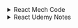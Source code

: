 
<details>
 <summary>React Mech Code</summary>

# what is react? and why we need ?
react is an open-source library for building a user interface(UI)

# what is framwork and library

libraray vs framwork 
both are reusable pieces of code  written by  developers to solve complicated  problems
Library is a collection of packages that performs specific operations 
whereas a framework contains the basic flow and architecture of an application 
ex:flat:framwork || building a house on land:libraray
react js is library || Angular framework

# Benifits of ReactJS
make big project without much complexity
react allows to create reusable UI Components
it is used to make a single page application    ex: bharitya daak(loading happen not a SPA) || youtbe(SPA)

# what is SPA
when we have many components in website if we click any one of them then page will never reload .refresh(update) only the same component will updates 

# Benifits of SPA
1.performance gain
2.user get more dynamic experience

# for html add element in browser

```HTML
<div id="root">
    <h1>Hello World By HTML!</h1> 
    </div>
```

# for js add element in browser

```JS
<script>
        const root = document.getElementById("root")
        const heading = document.createElement("h1")
        heading.innerHTML = "Hello World By JS!!"
        root.appendChild(heading)
</script>
```

 => so here we write html and js and make show the element in browserr .
 => for the react we have to add browserto something because browser only understand html css js

 => in the browser add react we have to do this 

 ```React script dependecy
<script crossorigin src="https://unpkg.com/react@18/umd/react.development.js"></script>
<script crossorigin src="https://unpkg.com/react-dom@18/umd/react-dom.development.js"></script>
```
=> You Can Check By Writing React in console. and you get many function and properties

# What iS CDN => content delievery network
- react mady by developer and hosted but with this cdn link we can access

# CDN => 
 - it refers to  geographically  dirstributed  group of servers that work together  to provide  fast delivery of internet content 
the main use of cdn is to deliver to content through a network of servers in a secure and efficient way
a cdn is allows for the quick  transfer of  assest needed for loading  internet content,including HTML Pages,JS  files,style sheets,images and videos
ex:font awesome

there is a 2 thing is reactjs 1.react DOM 2.React Native

# 2

# Understanding Of React

for creating h1 we use receat development (first script)
const heading = React.createElement("h1",{ id: "h1id", class: "h1class" },"Hello World By React");  //(firstelement,id/class,innertContent)


now add root in h1 how ?(ReactDOM)
const root = ReactDOM.createRoot(document.getElementById("root"));

put id into root for that render
root.render(heading);

so what do render method => it converts the object(heading) into h1 and put into our root



 for this HTML

```HTML
<div id="parent">
    <div id="child">
        <h1>Hello React in Deep</h1>
        </div>
    </div>
```

this react code

```React
const heading = React.createElement(
"div",
{ id: "Parent" },
React.createElement(
"div",
{ id: "child" },
React.createElement("h1", {}, "Hello World!!")
)
);
```


# for this HTML

```HTML
<div id="parent">
    <div id="child">
        <h1>Hello React in Deep</h1>
        </div>
    <div id="child">
        <h1>Hello React in Deep</h1>
        </div>
    </div>
```

# this react code

```React
const heading = React.createElement(
"div",
{ id: "Parent" },
React.createElement(
"div",
{ id: "child" },
React.createElement("h1", {}, "Hello World!!")
)
);
```

# 3

# whta is crossorigin in react cdn link

=> Web pages often make requests to load resources on other servers. Here is where CORS comes in. A cross-origin request
is a request for a resource
(e.g. style sheets, iframes, images, fonts, or scripts) from another domain.

# What is crossorigin in CDN? 
=> CORS (Cross Origin Resource Sharing) is an HTTP feature that enables a web application running under one domain to
access resources in another domain



# what is Npm and npx and difference between them?
=> npm => is the tool use to install package locally or globally in your system and then you will use it
=> Ex => song download ansd then we will listen

=> npx => is the tool use to execute without installation
=> Ex => song will be in app then we will listen anytime withou download


# we have question that when to use npm and when to use npx
=> if you use any package repetedly in your project then you will use npm otherwise npx
=> we generally use for "npx create-react-app app-Name" now but we can do with npm so first install npm

=> for installation NPM in system
1.open terminal
2.npm install create-react-app --global

=> then run command in vs code terminal in any folder
"npm create-react-app app-Name"

=> you can install react npm in vs code in terminal with
npm init
and some question and that package.json file relese


# what is package.json ? why you use it ?
the dependecies of the node-modules are in the package.json file
we use it because we have many react packages and his version that all stored in package.json

# what is package-lock.json? ? why you use it ?
- its also have dependcy but why we need many files with dependency because we already have dependecy file in
package.json

- let assume i upload file in git and i am a1(6 months ago)(version old)
- then a2 comes and he want to change and then repo dupliacte happen(after 6 month) (version new)
- but i have the same old version.so pacjage-json.lock make the same version for the both the user


# what is node-modules
- in reactjs whteevr the dependecy you install that all are store in node-modules
- in real-project there is so much dependecy inso so much file store is node_modules
- we dont give that file in production so for that we use to .gitignore and make it ignore this files
- all the dependecy and packages which need to made react app it will be store here and their details will be there

# what is sign in before dependcy in 
~ || ^ => whenevr a small updates comes this sign will be update the version .its called creat


# to remove js script  package which is react to remove their dependecy
    <script crossorigin src="https://unpkg.com/react@18/umd/react.development.js"></script>
    <script crossorigin src="https://unpkg.com/react-dom@18/umd/react-dom.development.js"></script>

we remove that script CDN link and instal dependecy with npm fot hat we use comman like this
"npm install react"

- 2 things come up
- node_modules
- package-lock.json

- for install react dom command
- "npm i react-dom"

- 1 thing show up
- react-dom node modules
- and every dependecy have their own package.json

# firstly we have dependecy script in our file so that we use create react and root render  so now after the script install in systsem
```React
import React from 'react';
import { ReactDOM } from 'react-dom';
```
- this comes from node_modules

# what is the difference between package.json and package-lock.json?

- package.json have dependecy and package-lock.json have too dependecy in  but package-lock.json have to maintain if their have 2 user work in same code its has to been intact means in terms of version they both have same version 

- let understand by example

- if person A doing some task and push into github and after sometime(let say after 6 month) person b add some fetures on that repo .
  so during that time there will be some changes in React version because there is caret sign .

- so both person have been same version that thing maintain by package-lock.json

# 4


- make a new npx file for react
 - 1.first with npx
 - 2.seconf with vite/parcel

- with 
```
- npx create-react-app ReactFileName 
```
- taking more time 
```
cd ReactFileName  => said you are not react file so first go in the directory
npm start => then run this command and execute
```
# what is difference between npx create-react-app or vite creat-react-app ?

# file structure

- node_modules
- public folder
- src folder
- .gitignore
- package-lock.json
- package.json
- README.md

# Public foilder

- all the static content in our file and we never change on that files
- logo and favicon and images and videos
- make assest folder and you can put img and video
- what is the manifest.json and robots.txt
- the file u made host but whenevr the you dont want to public and dont want to show that link store in robots.txt
- manifest.json => meta data file of the react

# src folder

- most of time we work on src folder and its very imp and mind of our website

# what is package.json ? why you use it ?
- the dependecies of the node-modules are in the package.json file
- we use it because we have many react packages and his version that all stored in package.json
- there is one script files like this

```
 "scripts": {
    "start": "react-scripts start",
    "build": "react-scripts build",
    "test": "react-scripts test",
    "eject": "react-scripts eject"
  },
  ```

  - so its give info how to start and how to build file make for the deployment all things it provide us
  - which browser casn run smootthly all thing its describe  in this file

- always Remember anything you write in js file wether that js file have react code or javascript code you have to mention that js file  
- in HTML file.keep intact with basic always.there is reason we will discuss about that so Remember

# where is our js file script tag in creat-react-app with npx

- so its enabled by the package.json behind the scene if u open source in browser ,you can see react-script enabled by bundler
like this

```
from source  browser

<script defer src="/static/js/bundle.js"></script>

from package.json file

"react-scripts": "5.0.1",

```
- starting our development by understanding how all things work which file importance for dong this and that

```
import React from "react";
import ReactDOM from "react-dom";
ReactDOM.render(<h1>Hello</h1>,document.getElementById("root"))

```
- to render anything we need react-dom dependecy
- to enter jsx  file(element of html) we need react dependecy
- ReactDOM.render("what to write","where to write")

# what is babel

- babel stored in node_modules
- its use for to convert jsx file into js code
- because browser dont know the what is es6,new moden js so for that we use babel
- work as translate .its a compiler

# lets how babble conver react code into jsx file

- life cycle

```
jsx => React.createElement => reactElement is js object => html element

```

```
React Code

ReactDOM.render(<h1>Hello</h1>,document.getElementById("root"))

```

```
jsx Code

ReactDOM.render( /*#__PURE__*/_jsx("h1", {
  children: "Hello"
}), document.getElementById("root"));

```
# what is jsx

- jsx convert html tags into react element
- html tags we can write on react with jsx help
- we need because browser only need or understand html,css,js

- NOTE:TIMESTAMP EP4:24MIN

# why we need component ?

- if i had to write many thing indexh.js file

```
ReactDOM.render(<h1>Hello</h1>,document.getElementById("root"))

if i want to make many thing here accept "hello" and many things so i can do like this

ReactDOM.render(
    <>
    <p>hello para </p>
    <h1>Hello</h1>
    </>
,document.getElementById("root"))

```
- but that is very complex way .insted make seprate component file and that file will be import here.that's How we need of component.

# What is Component ?

- component is a one kind code of structure which we can use many time for create same structure. its reusability is main function 

- try to naming of component in camelcase | Ex: Header.js | Ex: NavBar.js

- componenets name like this 

- App.js
- Header.js
- Footer.js
- Section.js

- there are 2 types of components 
- 1.function based Components
- 2.class based Components

# what is function based componenents?

- its work simple like javascript function 
- its return jsx

# How to write function component and how to use in our index.js file 

- 3 things to remember

- 1.always import React 
```
import React from "react";
```

- 2.Always Export Components files

```
export default App;
```

- 3.Always import Components into Your Main file
```
import App from "./App";
```

- Now See How Code File Looks Like

```
// index.js

import React from "react";
import ReactDOM from "react-dom";
import App from "./App"


ReactDOM.render(
    <>
        <App></App>
    </>,
    document.getElementById("root"));

```

```
 // App.js => Component File

import React from "react";

//Function component

function App() {
    return <h1>Hello From App Component</h1>
}

export default App;

```

- You can write components like this too in main file 

```
<> 
    <App/>
</>

OR 

<> 
    <App></App> 
</>


```

- we can write <app/> component as many time as You use .

so now discuss in component file

```
function App() {
    return (
        <div>
            <h1>Hello From App Component</h1>
            <p>dipesh</p>
        </div>
        )     
}

```
- here after return keyword always write "( write whole code in this )" 

- also for more then one child always give parent element its <div></div> OR <React.fragment> </React.fragment> OR <> </>

- this is same rule apply on main js file which is here index.js

# Now let's Talk About import and export file

- lets take a website is out Home 

- to make home there is dependecy is land here that dependecy is our react and reactdom 

- to make home we need many components so we also take one component import and export to our land means our main  page

# there is some JSX Rule

- 1. always child component have parent component <div></div>

- 2. always have js varible show in function or express you have to write in  {var} or {5+5}

- 3. write always className insted of class

- 4. You can't use if...else insted you have to used ternary operator => is this ? yes:no

# make our main componennt function as arrow function too

 - SHORTCUT ==> rafce

 - Normal Function

 ```
 function App(){
    return(
        <div className="app">
            <h1></h1>
            <div></div>
            <p></p>
        </div>
    )
 }

 ```
 - Arrow Function 

 ```
 const App = () => {
    return (
        <div className="app">
             <h1>Hello From App Component</h1>
             <p>dipesh</p>
             <h2>{name}</h2>
             <p>{5+5}</p>
        </div>
    )
}

 ```

 # 5

 Make A simple project using all the Learning till now so we make puma website 3 section

 - 1. Header Section

 - 2. Hero Section

 - 3. Footer Section

 - folder structure

 For The Componenet which is Header,footer,hero for the make component folder in src and make it 3 css and js file and import and export in app.js file and individual css file import to indvidual js file

 - Ex

 - index.js file have our app and so import APP and for dependecy we have import react and reactdom package

```
import React from "react";
import ReactDOM from "react-dom";
import App from "./App";
```
- now app.js file which is in index.js have this dependecy and package manager

```
import React from "react";
import "./App.css"
import Header from "./Components/Header"
import Hero from "./Components/Hero"
import Footer from "./Components/Footer"

```

- and now header/hero/footer componennets code

```
import React from "react"
import "./Header.css"
import pumalogo from "../Assests/puma-logo-cover.png";

```

- we can also writw css file for the header/hero/footer(External CSS)

- inline CSS
```
<img src={pumalogo} alt="PumaLogo" style={{ width: "70px" }}/>
```

- in page CSS

```
 const bg = {
     backgroundColor: "red"
 }
 <div style={bg}>
 
```

# 6

# Props

- props(properties) are a way to pass data from a parent  component to a child component

- props are used to transfer data from one component to another

- props are just like function in js

- props are read-only and can not be modified by the child component

- you can pass any js datatypes (String,Number Array,Object,etc) as props

- if you see you can say that props is nothing but object

- props are object which can use inside a component

- props are passed to components as object.when you pass data from a 
parent component to a child component,you are essentially passing an object
(the props object) that contains key-value pairs.each key represents a prop name 
and the corresponding value is the data you want to pass.

- WE CAN USE PROPS LIKE THIS

- APP.JS

```

const App = () => {
    return (
      <div className="app">
           <Child name="rahul" name2="dipesh"/>
      </div>
    )
}

```
- CHILD.JS

```
const child = (props) => {
    return (
        <div>
            <h1>Hello {props.name}</h1>
            <h1>Hello {props.name2}</h1>
        </div>
    )
}

```

- YOU CANT CHANGE THE NAME IN CHILD COMPONENT WHILE USING PROPS

```
const child = (props) => {
    props.name = "rahul";
    return (
        <div>
            <h1>Hello {props.name}</h1>
            <h1>Hello {props.name2}</h1>
        </div>
    )
}

// -> you can change prop name in child component
// -> Cannot assign to read only property 'name' of object '#<Object>'

```

-you can write props name like this...
```
const App = () => {

    const name = "rahul"

    return (
      <div className="app">
           <Child xyz={name} name2="dipesh"/>
      </div>
    )
}
```
- fo that child compo. code is like this

```
const child = (props) => {
    return (
        <div>
            <h1>Hello {props.xyz}</h1>
            <h1>Hello {props.name2}</h1>
        </div>
    )
}

```

# how let's see we use props|you can pass any js datatypes (String,Number Array,Object,etc) as props


- App.js Code

```
const App = () => {
    const name = "rahul"
    const arr = ["vikki", "manku"]
    const obj = {a: "sonal",b:"monal"}
    const boo = "true"
    const int = 5
    return (
      <div className="app">
            <Child name={name} name2={arr} name3={obj} name4 = {boo} name5 = {int} />
      </div>
    )
}

```

- Child.js Code 

```
const child = (props) => {
    return (
        <div>
            <h1>Hello {props.name}</h1>
            <h1>Hello {props.name2[0]}</h1> 
            <h1>Hello {props.name3.a}</h1> 
            <h1>Hello {props.name4}</h1> 
            <h1>Hello {props.name5}</h1> 
        </div>
    )
}

```

# destructure props | 2 ways you can do like this 

- take this code as ideal

```
- App.js Code


const App = () => {
    const name = "rahul"
    const arr = ["vikki", "manku"]
    const obj = {a: "sonal",b:"monal"}
    const boo = "true"
    const int = 5
    return (
      <div className="app">
            <Child name={name} name2={arr} name3={obj} name4 = {boo} name5 = {int} />
      </div>
    )
}



- Child.js Code 


const child = (props) => {
    return (
        <div>
            <h1>Hello {props.name}</h1>
            <h1>Hello {props.name2[0]}</h1> 
            <h1>Hello {props.name3.a}</h1> 
            <h1>Hello {props.name4}</h1> 
            <h1>Hello {props.name5}</h1> 
        </div>
    )
}

```

## 1 - chnage props in parameter to replace with you child elements key
```
const child = ({name,name2,name3,name4,name5}) => {
    return (
        <div>
            <h1>Hello {name}</h1>
            <h1>Hello {name2[0]}</h1> 
            <h1>Hello {name3.a}</h1> 
            <h1>Hello {name4}</h1> 
            <h1>Hello {name5}</h1> 
        </div>
    )
}
```
## 2 - chnage in the function of app and key = props

```
const child = (props) => {
    const {name,name2,name3,name4,name5} = props
    return (
        <div>
            <h1>Hello {name}</h1>
            <h1>Hello {name2[0]}</h1> 
            <h1>Hello {name3.b}</h1> 
            <h1>Hello {name4}</h1> 
            <h1>Hello {name5}</h1> 
        </div>
```

# 7

- in puma project we use props let see one level optimize on this project

- hero.js code file(child)

```
import React from "react";
import "./Hero.css";


const Hero = ({title,price,img}) => {
    return (
 <div className="hero">       
            <div className="one">      
                <div className="shoesPic">
                    <img src={img} alt="shoes" style={{ width: "350px" }}/>
                </div>   
                 <div className="shoesDetails">
                    <p>{title}</p>
                    <p>{price}</p>
                </div> 
            </div>
 </div>
    )
}

export default Hero;


```
- App.js code file(parent)

```
import React from "react";
import "../src/App.css"
import Header from "./Components/Header"
import Hero from "./Components/Hero"
import Footer from "./Components/Footer"
import shoes from "./Assests/shoes.avif"
import shoes1 from "./Assests/Shoes1.avif"
import shoes2 from "./Assests/Shoes2.avif"
import shoes3 from "./Assests/Shoes3.avif"


const App = () => {
    return (
      <div>
        <Header />
              <div>
                <h2>Recommand For You</h2>
              </div>
        <div  style={{  display: "flex" ,justifyContent: "space-between", padding: "30px"   }}>
            <Hero title="Unisex Sneakers" price="2000" img={shoes} />
            <Hero title="MEN Sneakers" price="4000"  img={shoes1} />
            <Hero title="WOMEN Sneakers" price="5000" img={shoes2}/>
            <Hero title="CHILDREAN Sneakers" price="6000" img={shoes3}/>
        </div>
        <Footer /> 
      </div>
    )
}

export default App;

```

# 8

- the correct way of writing props in the Parent means here our "App.js" is after the function  and then get and to put into to the child according to the their element

- so for the different card price,img and title we have created data of array (array of object)

- so write all title ,price and img and then get that data and put at ur element just like this

```

const App = () => {

  const data = [
    { title: "Unisex Sneakers", price: 2000, img: shoes },
    { title: "MEN Sneakers", price: 4000, img: shoes1 },
    { title: "WOMEN Sneakers", price: 5000, img: shoes2 },
    { title: "CHILDREAN Sneakers", price: 6000, img: shoes3 }
  ]

  return (
    <div>
      <Header />
      <div>
        <h2>Recommand For You</h2>
      </div>
      <div style={{ display: "flex", justifyContent: "space-between", padding: "30px" }}>
        <Hero title={data[0].title} price={data[0].price} img={data[0].img} />
        <Hero title={data[1].title} price={data[1].price} img={data[1].img} />
        <Hero title={data[2].title} price={data[2].price} img={data[2].img} />
        <Hero title={data[3].title} price={data[3].price} img={data[3].img} />
      </div>
      <Footer />
    </div>
  )
}

export default App;

```

also we can write this data with the help of map too

# 9

let do with the map method to very easy way of this 

## what is map mathod

- map method is  used for creating a new array from exisiting one

```
const num = [2,3,5,6];

const newNum = num.map((element,index)=>{
    return(
        console.log(element*2,index) // given a array individual count * 2 and index
    )
})


```
- same as the above num array is equals to our data array

- num === data so just like num.map() we use data.map()

- whenever any method we run in main div of parent always there will be {} curly bracket

- first witout map method we derived data like this

```
      <div style={{ display: "flex", justifyContent: "space-between", padding: "30px" }}>
        <Hero title={data[0].title} price={data[0].price} img={data[0].img} />
        <Hero title={data[1].title} price={data[1].price} img={data[1].img} />
        <Hero title={data[2].title} price={data[2].price} img={data[2].img} />
        <Hero title={data[3].title} price={data[3].price} img={data[3].img} /> 
      </div>

```

- after using map method our data drived with like that

```
 <div style={{ display: "flex", justifyContent: "space-between", padding: "30px" }}>
        {
          data.map((el) => {
            return (
              <Hero title={el.title} price={el.price} img={el.img} />
            )
          })
        }
</div>
```

# Summery Of Props

## 1st WAY

```
  return (
    <div className="App">
      <Header />
      <div className="Hero-Combine">
        <Hero heading="Men Sneakers" img={Trigger} descreption="Trigger for Men" price="500$" />
        <Hero heading="women Sneakers" img={Ferrari} descreption="Ferrari for Women" price="600$" />
        <Hero heading="kids Sneakers" img={Flair2} descreption="Flair2 for Men" price="700$" />
        <Hero heading="Boys Sneakers" img={Flair22} descreption="Flair22 for Men" price="800$" />
        <Hero heading="Unisex Sneakers" img={Incinerate} descreption="Incinerate for Men" price="900$" />
        <Hero heading="Oldest Sneakers" img={Redon} descreption="Redon for Men" price="1000$" />
        <Hero heading="Streetwwar Sneakers" img={SOFTRIDEEnzo} descreption="SOFTRIDEEnzo for Men" price="1100$" />
        <Hero heading="Causual Sneakers" img={SOFTRIDE} descreption="SOFTRIDE for Men" price="1500$" />
      </div>
    </div>
  )
}
```
## 2nd Way
```
const data = [
    { heading: "Men Sneakers", img: Trigger, descreption: "Trigger for Men", price: "500$" },
    { heading: "women Sneakers", img: Ferrari, descreption: "Ferrari for Women", price: "600$" },
    { heading: "kids Sneakers", img: Flair2, descreption: "Flair2 for Men", price: "700$" },
    { heading: "Boys Sneakers", img: Flair22, descreption: "Flair22 for Men", price: "800$" },
    { heading: "Unisex Sneakers", img: Incinerate, descreption: "Incinerate for Men", price: "900$" },
    { heading: "Oldest Sneakers", img: Redon, descreption: "Redon for Men", price: "1000$" },
    { heading: "Streetwwar Sneakers", img: SOFTRIDEEnzo, descreption: "SOFTRIDEEnzo for Men", price: "1100$" },
    { heading: "Causual Sneakers", img: SOFTRIDE, descreption: "SOFTRIDE for Men", price: "1500$" }
  ]
 return (
 <div className="App">
   <Header />
   <div className="Hero-Combine">
     <Hero heading={data[0].heading} img={data[0].img} descreption={data[0].descreption} price={data[0].price} />
     <Hero heading={data[1].heading} img={data[1].img} descreption={data[1].descreption} price={data[1].price} />
     <Hero heading={data[2].heading} img={data[2].img} descreption={data[2].descreption} price={data[2].price} />
    <Hero heading={data[3].heading} img={data[3].img} descreption={data[3].descreption} price={data[3].price} />
     <Hero heading={data[4].heading} img={data[4].img} descreption={data[4].descreption} price={data[4].price} />
    <Hero heading={data[5].heading} img={data[5].img} descreption={data[5].descreption} price={data[5].price} />
     <Hero heading={data[6].heading} img={data[6].img} descreption={data[6].descreption} price={data[6].price} />
     <Hero heading={data[7].heading} img={data[7].img} descreption={data[7].descreption} price={data[7].price} />
   </div>
 </div>
   )
 }

```

## 3rd Way

```

 const data = [
    { heading: "Men Sneakers", img: Trigger, descreption: "Trigger for Men", price: "500$" },
    { heading: "women Sneakers", img: Ferrari, descreption: "Ferrari for Women", price: "600$" },
    { heading: "kids Sneakers", img: Flair2, descreption: "Flair2 for Men", price: "700$" },
    { heading: "Boys Sneakers", img: Flair22, descreption: "Flair22 for Men", price: "800$" },
    { heading: "Unisex Sneakers", img: Incinerate, descreption: "Incinerate for Men", price: "900$" },
    { heading: "Oldest Sneakers", img: Redon, descreption: "Redon for Men", price: "1000$" },
    { heading: "Streetwwar Sneakers", img: SOFTRIDEEnzo, descreption: "SOFTRIDEEnzo for Men", price: "1100$" },
    { heading: "Causual Sneakers", img: SOFTRIDE, descreption: "SOFTRIDE for Men", price: "1500$" }
  ]

  return (
    <div className="App">
      <Header />
      <div className="Hero-Combine">
        {
          data.map((el) => {
            return (
              <Hero heading={el.heading} img={el.img} descreption={el.descreption} price={el.price} />
            )
          })
        }
      </div>
    </div>
  )
}


```
- THERE IS ONE TOPIC OF PROPS DRILLING WE TALK ABOUT LATTER.

# 10 

# Hooks 

- Hooks and props are the 2 main thing in react. this most used in react

- hooks is normal js function.which is provided by react to handle state management.

- class componenet have life cycle to maintain state.but in function componenet there are not so for that we have
  hooks for the function component

## what is state?

- The state is a built-in React object that is used to contain data or information about the component.
-  A component's state can change over time; whenever it changes, the component re-renders.
- IN React there are many states but the main Two is

- 1. useState
- 2. useEffect(80%)
- 3. useRef
- 4. useMemo

- in react we can't chnage the variable directly in UI that's why use Hooks

```
const Hooks = () => {
    let x = 5;
    function handleNumber() {
        x = x + 1;
        console.log("click me", x)
    }
    return (
        <div>
            <h1>Mech Code</h1>
            <p>Number {x}</p>
            <button onClick={handleNumber}>ADD</button>
        </div>
    )
}

```

- HOOKS SOME RULE

1. hooks is top level of function componenet

2. hooks also be import but where is the export of hooks so that store in node modules

3. do not call inside loops,conditional statements, nested function

4. must be written inside function componenet

# States

- IN sIMPLE WORDS : 
- ITS USE FOR THE DIFFEREENT ATTRIBUTES 
- BY THE CHANGE OF ATTRIBUTES WE HAVE SHOWN DATA AND ANIMATION AND THAT FOR THE CHNAGING DIFFERENT ATTRIBUTES NEED
- FOR THAT WE USE DIFFERENT STATES FOR THE CHANGE IN ATTRIBUTES

- so as above we can see in console that all thing work great but UI does not chnage
- state is js object  that holds some information of component that may be chnage over time
- whenever the state of an object chnages,React re-render the component
- props are immutable. 
- i.e. : once set the props can not be chnaged.while state is an observable object that is used to be hold data
  that may chnage chnage overtime

# useStates

- it returns =>  1.current Value || 2. function()

- for chnages in value we use function

- there is always intial value which is written in useState()

- we store useState() in a variable

- this how i import the state

```
import React from "react";
import { useState, React } from "react";

```

### this is how intial and behind the scene our hooks and state are

```

import { useState, React } from "react";

const Hooks = () => {

    const counterStateVaribale = useState(5)
    // counterStateVaribale[0] = counter;
    // counterStateVaribale[1] = setCounter
    function handleNumber() {
        counterStateVaribale[1](counterStateVaribale[0] + 1)
    }

    return (
        <div>
            <h1>Mech Code</h1>
            <p>Number {counterStateVaribale[0]}</p>
            <button onClick={handleNumber}>ADD</button>
        </div>
    )
}

```

### then actual we use "useState" and "Hooks" in code like this

```
import { useState, React } from "react";

const Hooks = () => {

    const [counter, setCounter] = useState(5)
    function handleNumber() {
        setCounter(counter + 1)
    }

    return (
        <div>
            <h1>Mech Code</h1>
            <p>Number {counter}</p>
            <button onClick={handleNumber}>ADD</button>
        </div>
    )
    
}
export default Hooks

```

# 10th project/program
## now lets make a program which have functionality of like this

1. add Number with on button click
2. chnage name with on button click
3. minus the number till 0 and then back to the intial number which is 5

```
import { useState, React } from "react";
import "./Hooks.css";

const Hooks = () => {

    const [counter, setCounter] = useState(5)

    const [name, setName] = useState("Mech Code")

    function handleAdd() {
        setCounter(counter + 1)
    }

    function handleMinus() {
        setCounter(counter - 1)
        if (counter - 1 == -1) {
            setCounter(5)
        }
    }

    function handleChnage() {
        setName("webdevdj")
        if (name === "webdevdj") {
            setName("Mech Code")
        }
    }
    
    return (
        <div className="Hooks">
            <h1>{name}</h1>
            <p>Number {counter}</p>
            <div className="btns">
                <button onClick={handleAdd}>ADD</button>
                <button onClick={handleMinus}>Minus</button>
                <button onClick={handleChnage}>NameChnage</button>
            </div>
        </div>
    )

}


```

# 11

# 11th project/program(Temprature color chnage)

- there is also Temp.js Folder check it out 

- there is also Temp.css Folder check it out 

# 12th UseState with Array and object

- for that you have to learn one Spread Object in array & object

```
let arr1 = [1,2,3,4,5];

//add 23,25,6

let arr2 = [...arr1,23,25,6]

=> arr2 = 1,2,3,4,5,23,25,6

```

```
let obj = {
  name:"dipesh",
  age:23,
  phine:982564646
}

let obj2 = {...obj,age:33,name:"sunita"}

=> obj2 = name:sunita,age:33,phine:982564646

```

- for the use of Hook when the data or currvalue is array

```
const Hook = () => {
    const [Number, setNumber] = useState([2, 5, 6, 4]); //1,3,7


    function handleAdd() {
        setNumber([...Number, 1, 3, 7])
    }

    return (
        <div>
            <p>Number {Number}</p>
            <button onClick={handleAdd}>Add</button>
        </div>
    )
}

```

- so when click happen in Add button handleAdd functipon call and old array + new number add 

- here if you see then with spread operator which is an array [] spread the array from currvalue and join with 1,3,7

- with the help of setNumber Function

- here we can add array like this too 

```
const Hook = () => {
    const [Number, setNumber] = useState([2, 5, 6, 4]);

        //OR

const Hook = () => {
  const num = [2,5,6,4]
    const [Number, setNumber] = useState(num);

```


- with object type of data we use hook like this

```

const Hook = () => {

    const [data, setData] = useState({ name: 'dipesh', age: 23 })
    function addChnage() {
        setData({ ...data, name: "param", age: 26 })
    }

    return (
            <div>
                <p>my name is {data.name} and my age is {data.age} </p>
                <button onClick={addChnage}>Add</button>
            </div>
    )

}

```

- now you get how the things is working  how import the #Spread Operator is imp.

- let see array of object in this code

```

const Hook = () => {

    const [data, setData] = useState([
      { name: 'dipesh', age: 23 },
      { name: 'xxxx', age: 38 },
      { name: 'pppp', age: 52 },
      ])

    function addChnage() {
        setData({ ...data, name: "param", age: 26 })
    }

    return (
            <div>
                <p>my name is {data[1].name} and my age is {data[0].age} </p>
                <button onClick={addChnage}>Add</button>
            </div>
    )

}

```

- now see ternary operator

```
let age = 18;
//(condition)?true:false
(age>18)?console.log("you can vote"):console.log("you can not vote")

```
- we see number ,string,array,object,boolean in hooks means in State

- last is Boolean

# main code and concept of the ep-12

```
const Hook = () => {
    const [Number, setNumber] = useState([2, 5, 6, 4]); //1,3,7

    const [data, setData] = useState({ name: 'dipesh', age: 23 })

    const [attribute, setAttribute] = useState(false)


    function handleAdd() {
        setNumber([...Number, 1, 3, 7])
    }

    function addChnage() {
        setData({ ...data, name: "param", age: 26 })
    }

    function Bool() {
        setAttribute(!attribute);
    }

    return (
        <div>

            {/* Array WITH HOOKS */}
            <div>
                <p>Number {Number}</p>
                <button onClick={handleAdd}>Add</button>
            </div>

            {/* OBJECT WITH HOOKS */}
            <div>
                <p>my name is {data.name} and my age is {data.age} </p>
                <button onClick={addChnage}>Add</button>
            </div>

            {/* true or false */}
            <div>
                <p>{attribute ? "dipesh" : "pppp"} </p>
                <button onClick={Bool}>Add</button>
            </div>

        </div>
    )
}

```

# EP-13

# Product list Project, Filter 

- get the array of object dummy data from google from website like

- url link : "https://dummyjson.com/carts" (dummy array of object)

- then use on "map method" and made a structure who gives this plenty of card item 

- we have waring comes that whenever you use map method you have to given one unique why lets understand this

- for the identify all the item uniquley with key

- for the cart element have id  and id always have unique .if product has no id then gives index otherwise its always a id.

- now for the buitl of filteration we have to know filter method in js for that

## filter

```

const num = [2,3,4,7,8,5,6,9]

const numberfilter = num.filter((number)=>{
        return(
            number<4
        )
})

console.log(numberfilter) //[5,6,7,8,9]

```

- 1. to here make filter option we target price and for the show any filteration UI.

- 2. WE HAVE TO CHNAGE UI AND FOR THAT any UI updation or deletion we have useState()

- 3. as per usestate have mention after array of object and also usestate currvalue is data

- 4.  data means array of object  now whatever chnages happen so we have to map data with currvalue 
      so chnage like this

      ```
         data.map((product) => {

            to

         ProductItem.map((product) => {

      ```

- 5. we send data array of object in different file and then export and import in product.js file

```

import { React, useState } from 'react'
import "./product.css"
import Data from "./Data/Data.js";

const Products = () => {

    const [productItem, setProductItem] = useState(Data)

    const handleFilter = () => {
        const filterItem = productItem.filter((item) => {
            return (
                item.price > 100
            )
        })
        setProductItem(filterItem)
    }


    return (
        <div>
            <p className='filter' onClick={handleFilter}>Filter by Price</p>

            <div className='cart'>
                {
                    productItem.map((product) => {
                        return (

                            <div className='product' key={product.id}>
                                <div className='product-image'>
                                    <img src={product.thumbnail} alt="" />
                                </div>

                                <div className="product-details">
                                    <p className="product-title">{product.title}</p>
                                    <p className="product-price">₹{product.price}</p>
                                </div>
                                <button>Add</button>
                            </div>

                        )
                    })
                }
            </div>
        </div>
    )
}

export default Products

```

# 14 | Virtual Dom, Reconciliation 

- whenever the html element render browser render a  a tree like structure

- dom is tree like structure which will be help for the adding,selecting or creating new content 

- with DOM we can select and make behviorial changes

### React DOM

- in react there is 2 things is like react and reactDOM

- 1. React :

- react is all about componment,state,props,context api

- if u have to deal with this much things then ur dependecy with the react 

- comopnent make ,props make ,play with context api

- 2. React DOM

- the chnage in Ui with the correct data by clicking some button or some event happen with UI

- thats the work done by react DOM-> screen chnages

- in application (react native do this thing)

- How the Ui chnages thats happen let see behind the scene

- Real Dom -----CARBON COPY-----> Virtualdom ---------Update-------->Virtual Dom Updation(curent dom)

- so what the real dom have and thats same copy make by virtual Dom 

- after the updation active virtual dom updation copy make which is called current dom and send back to real dom to 
show the updation by users

- here the technique between virtual dom and current  chnages find is called the Reconciliation 

- the difference is called diffing process

## what is virtual Dom?

- its a copy or you can say its carbon copy of real or actual DOM.when you make any chnages to a component or the state of react application,react create a new virtual DOM.

- then it compares this updated virtual dom with previous one to identify the specific chnage that occured.

- once it determines the difference(knowing as a "diffing" process) finally only those specific chnage are applied to the realDom

## what is Reconcilliation?

- process of comnparing current virtualDom with the previous one.and identify the difference and updating the Real Dom is called Reconcilliation

# 15 | UseEffect | React

- Hooks allwos you to perform side effect in your function componenent.side effect like are fetching data.API Fetch,timer function(setTimeOut,setInterval),local 
storgae

- useEffect
- we also import this in above import files

- syntax
- there is callback function in the useEffect()
- the 2 parameter  callback function and depedency

```

 useEffect(()=>{
        console.log("tempratural statement" + temp)
})

```

- its run on the 2 activity

- 1. firstly when copmonenet render - refresh

- 2. secondly when copmonenet update - button click

- now let see what is dependecy,here its called array

- if you want to active only one time then put blank dependecy at the end of callback function

```
 useEffect(()=>{
        console.log("tempratural statement" + temp)
},[])

```

- you can chnage with some data with whom you run with it.

- means you can run the console.log when first render then second time when some data chnages happen 

- ex:when temp change

```
 useEffect(()=>{
        console.log("tempratural statement" + temp)
},[temp])

```

- ex:when color change

```
 useEffect(()=>{
        console.log("tempratural statement" + temp)
},[color])

```


</details>

<details>

 <summary>React Udemy Notes</summary>

# Section-5-Working With Components,props,and JSX (32-55) 3 practise project

<details>

## 32. section-overview 

<details>
  
- core concept :components,props,jsx

- creating and reusing components

- Rendring lists

- Conditional rendering

- start writing code on your own! by side by side devloping Developer Profile Card

</details>

## 33. Rendering the Root Component and Strict Mode

<details>

- first of all delete all files and then Create with index.js 

- and this time write 2 dependecy thta we write on the pure_react project folder

- the dependecy are

```
import React from 'react';
import ReactDOM from 'react-dom/client';

```

so this depedency we add from node modules with the import syntax so till now its js

- now make component called app and then render the componenet by fetching root id element which is in index.html file

- syntax of that making app component

- this for REACT 18

```
import React from 'react';
import ReactDOM from 'react-dom/client';

function App() {
    return <h1>Hello React!</h1>
}

const root = ReactDOM.createRoot(document.getElementById("root"));
root.render( 
    <React.StrictMode>
        <App />
    </React.StrictMode>
    );
```
- before REACT 18

```
import React from 'react';
import ReactDOM from 'react-dom/client';

function App() {
    return <h1>Hello React!</h1>
}

React.render(<App />);

```
- and thats how we running the program with "npm start" command!

- here in above code snippet we can clearly see root ellement get app and then render by index.js file with the help of React-dom so thats how our react code can run


```
what is the <React.StrictMode> ?
```
- so react strict mode is during development  running programm twice to find certain bugs.
- and also React check we are not using react outdated api !


</details>

# 34. Before We Start Coding : Debugging

<details>

- always open terminal and browserr insepect  so that u wil find error
- stackoverflow with date filtering answer
- also restart app
- any if your code not working and error not show see the final code and verify
- also going in output and working and chek you extension is working or not if you feel like that 

</details>

# 35. Components as Building Blocks

<details>

- react is all about components

### why there is component and why are they important ?

- components are the most fundamental thing in react
- react is entirly made of components
- building block of user interface in React
- react takes the components and draw them onto a webpage so onto user interface,or UI for short
- react renders the view of each components and together all this componenets make up the user interface

- so we can say thatb reat component is small piece of UI. and thats is own data and logic and appearance(how it works and how it looks)

- so we building complex UI with multiple components and combining them like lego pieces

- components can be reused  ,nested  inside  each other  and pass data between them

</details>

# 36. Creating And Reusing a Component

<details>

- first get starter files from pizz-menu

- making componenets and reusaiblity of components

- in this section we make new components and make that componenet into App Function like this and we can resuvbale too

```
<!-- App Component -->
function App() {
    return (
        <div>
            <h1>Hello React!</h1>
            <Pizza />
            <Pizza />
            <Pizza />
        </div>
    );
}
<!-- Pizaa Component -->
function Pizza() {
    return (
        <div>
            <img src="pizzas/spinaci.jpg" alt="pizza-spinaci" />
            <h2>Pizza Spinaci</h2>
            <p>Tomato, mozarella, spinach, and ricotta cheese</p>
        </div>
    )
}
```
</details>

# 37. What Is JSX?

<details>

- componnets its piece of UI then we must have Knowledge about data,Logic,Appearance
- how components looks like thats comes jsx

- JSX

- Declartive syntax to describe what components look like and how they work based on their data and their logic

- to understand declartive approch we need to understand impertive approach

- imperative 
- -> its manual DOM element selections and DOM traversing
- -> step by step mutations happen and reach the desired UI

- Declartive
- -> for many reason we have to provide good user experience so our UI will be very good with current data and time
- -> so we have alredy declared how UI look as per data and data change and UI also change
- -> an all this happen s withou DOM Manipulation at all through react. np classlist,queryselector,eventlistner.textcontent property
- -> react is huge abstraction of DOM so we never touch the DOM Directly
- -> in sted we reflaction of the current data and let react automatically syncornize with data

- impertive => how to do thing

- declative => what we want

- components have must return a block of jsx with render by react and show us on components UI

- jsx is an extension of js that allows us to embed Javascript CSS and React components into HTML

```
<div>
    <h4 style = {{fontsize:"2.4em"}}>
    <p>You are and Adult? </p>
    <button onclick={ClickFun}>
</div>

```

- jsx  into js converted by "babel tool" with automatically present in our create-react-app

- jsx code

```
<header>
    <h1 style="color:red">
    Hello
    </h1>
</header>

```
- js code

```
React,createElement('header',null
    React.createElement(
        'h1',{style:{color:'red'}},'Hello React!'
    )
);

```

- Each jsx code convert into React.createElement function call

- its convert is important because jsx  dont understand by browser

</details>

# 38. Creating More Componenets

<details>

- so whenever you make any component and write any html like in example : 

```
function Header(){
    return
    <p>we are now comonenet</p>
}

```
- and that  Header component put into app  we render that and in Ui we see the our code and if inspect then 
- we see that after render we can directly see <p> tag which is in header component
- so browser dont know the its come from header because after react render its only show which is browser understnad and thats is html


- we make new React Componenets of Our PIzaa Menu Project

```
function App() {
    return (
        <div>
            <Header />
            <Menu />
            <Footer />
        </div>
    );
}

function Header() {
    return <h1>Fast Pizza Company Co.</h1>

}

function Menu() {
    return (
        <div>
            <h2>Our Menu</h2>
            <Pizza />
            <Pizza />
            <Pizza />
        </div>
    )
}

function Footer() {
    return (
        <footer>
            {new Date().toLocaleTimeString()}. we're Currently Open
        </footer>
    )

    //without jsx code
    //return React.creatElement("footer",null,"We are Currently Open")
}

function Pizza() {
    return (
        <div>
            <img src="pizzas/spinaci.jpg" alt="pizza-spinaci" />
            <h2>Pizza Spinaci</h2>
            <p>Tomato, mozarella, spinach, and ricotta cheese</p>
        </div>
    )
}

```

</details>

# 39 Javascript Logic In Componenets

<details>
- till now we write js inside jsx components that we returned

- but componenets are js function so we can write any js in the components

- so we can write code like this

```
function Footer() {

    const hour = new Date().getHours();
    const openHour = 12;
    const closeHour = 23;
    const isOpen = hour >= openHour && hour <= closeHour;
    console.log(isOpen);

    return (
        <footer>
            {new Date().toLocaleTimeString()}. we're Currently Open
        </footer>
    )
}

```
</details>

# 40. Separation of Concerns

<details>
- so first place we are learn as one file for js and html and css seprately

- then SPA comes and js is more used and become more interactive With Html code

- so now youn see that js(Logic) is titghtly couple with HTML elements() then why them keep seprated?

- the answer of that is React Components + jsx

- that fact is in modern web app componenets have logic and Ui so coupled and thats why  ,data and Apperance and logic in components

- thats the fundamental reson is react is all about components

- also in js and html code things we change together are wriet as close as possible in jsx(html,js) code 

- react have concer of sepration .and react have some sepration but its about all componenets based sepratiuon for react

</details>

# 41. Styling React Applications
<details>

- learning easy way to style React Components

- 2 way we add style in react components

- 1. inline css

```
function Header() {
   return <h1 style={{ color: "red", textTransform: "uppercase" }}>Fast Pizza Company Co.</h1>
}
```

```
function Header() {
    const style = { color: "red", textTransform: "uppercase" }
    return <h1 style={style}>Fast Pizza Company Co.</h1>
}
```

- 2. external css

- create same name of extrenal.css file and import in index.js file

- and given class to element or componenet and make the styling

- import "./index.css" is important

- given className="header" insted of class="header"

</details>

# 42. Passing and Receiving Props
<details>

- its al, about how we pass data particularly parent to child components

- so its a communication channel between parent and child 

- props is a property and its main content written in parent and the name will be written from parent and write in child componenets

- here parent is Menu Component and child is Pizza Component

```
function Menu() {
  return (
    <main className='menu'>
      <h2>
        Our Menu
      </h2>
      <Pizza
        Name='Pizza Spinaci'
        ingradient='Tomato, mozarella, spinach, and ricotta cheese'
        photoName='pizzas/spinaci.jpg'
        Price={10}
      />
    </main>
  );
}

function Pizza(props) {
  return (
    <div className="pizza">

      <img src={props.photoName} alt={props.Name} />
      <div>
        <h3>{props.Name}</h3>
        <p>{props.ingredients}</p>
        <span>{props.Price}</span>
      </div>

    </div>
  );
}

```

- if you see then menu componenets called the pizza component
- so here child comp => pizza || parent compo => menu

- now parent component have object propery as prop and child component have that propery takes and 

- to given any number as props so you have write like this Price:{10} insted of Price:'10'

</details>


# 43. Props, Immutability, and One-Way Data Flow
<details>

- props pass data from parent to child components

- Essential tool to configure and customize components(like function parameters)

- with props,parent components control how child components look and work

- props are just arguments pass to regular js functions

- and we can pass anytypes of value in js function so same as in props we can pass any kind of value
  like : single values,arrays,objects,function and even other components

### props data type entry

- <img src="./React By Udemy/Notes-photo/typeofdata-43.jpg" width="550" title="hover text">

### props are read-only

- <img src="./React By Udemy/Notes-photo/read-only-43.jpg" width="550" title="hover text">

- react always show UI with current data and that data is state and Props

- state is internal data that can be updated by the component's logic

- but props comes from parent and it cant be updated in child and its onlu updated by parent

- so props are Read only,they are immutable!

- if u need  to mutate props,you can actully need state

### props one way data flow

 <img src="./React By Udemy/Notes-photo/dataflow-43.jpg" width="550" title="hover text">

</details>

# 44. CHALLENGE #1 profile Card(v1)
<details>

https://codesandbox.io/p/sandbox/udemy-profile-card-vgnz8v?file=%2Fsrc%2Findex.js

</details>

# 45. The Rules of JSX

<details>

- many people find difficult to work with jsx ,let's See How JSX Rules

- GENERALRULES

- jsx is exactlt like HTML but we can {} with that we can "Javascript Mode" by using {}(For Text of attributes)

- we can place js expression inside {}.

- Examples:reference variables,create arrays or objects,[].map(),ternary operator

- but not allwoed if...else,switch

- superImportant

- a piece of jsx produces a javascript Expression
- a piece of jsx is like js
- Example
```
const el = <h1>Hello React!</h1>
const el = React.createElement("h1",null,"Hello React!");

```
- and that understable because we alredy learn jsx  is simple convert to create element function call,which is fact also calls an expression  

- so this above line impact 2 major things

- 1. we can places other piece of jsx inside {}

- 2.  we can write JSX anywhere inside a component(in if/else,assign to varibles,pass it into functions)

- a piece of jsx have only one root element . if you need more you cam <React.fragment> 

- jsx vs html [photo from section 45 last seconds]

<img src="./React By Udemy/Notes-photo/diff45.png" width="550" title="hover text">

</details>

# 46 Rendrings Lists
<details>

- by creating new array in parent and making a list of item and propery .its an array  or array of object

- rendering means we have an array and we have to made one componenet of each element of the array

- for rendering from array object always give id which is unique name fro every object of array

- after the render list

```
 { 
<ul className="pizzas">
    {
        pizzaData.map((pizza) => (<Pizza pizzaObj={pizza} key={pizza.name} />))
    }
</ul> 
}

```

</details>

# 47 Conditional rendering with &&

<details>

- rendering jsx or component

- here Ex: open resturent or not

- so its rendering jsx or whole component depend on conditions

```
function Menu() {
  const pizzas = pizzaData
  // const pizzas = [];
  const lengthpizzas = pizzas.length;

  return (
    <main className='menu'>
      <h2>Our Menu</h2>
      {
        lengthpizzas > 0 && (
          <ul className="pizzas">
            {
              pizzaData.map((pizza) => (<Pizza pizzaObj={pizza} key={pizza.name} />))
            }
          </ul>
        )
      }
    </main>
  );
}

```

- when we render the jsx element with && we always use truthy or falsy value 

- when there is no truthy value the by the false value means shortcirucuit not happning and the zero will come up see this example

```
function Menu() 
{
  const pizzas = [];
  const lengthpizzas = pizzas.length;
  return 
  (
    <main className='menu'>
      <h2>Our Menu</h2>
      {
        lengthpizzas > 0 && (
          <ul className="pizzas">
            {
              pizzaData.map((pizza) => (<Pizza pizzaObj={pizza} key={pizza.name} />))
            }
          </ul>)
      }
    </main>
  );
}
```
-  so  after above code it show 0  .because when shortcruit not happen function return himself

- shortcruit  Happens when  
- in && value have if condition have false then giving first value at answer without looking at second value
- in || value have if condition have true then giving first value at answer without looking at second value



</details>

#  48. Conditional Rendering With Ternaries

<details>

- for ternary operater

```
  {
        lengthpizzas > 0 ? (
          <ul className="pizzas">
            {
              pizzaData.map((pizza) => (<Pizza pizzaObj={pizza} key={pizza.name} />))
            }
          </ul>
        ) : <p> we are working on this.thanks for visiting us latter </p>
    }

```
- ternary operator have 3 parts conditions ? true : else

</details>

# 49. Conditional Rendering With Multiple Returns

<details>

```
function Footer() {
  const hour = new Date().getHours();
  const openHour = 12;
  const closeHour = 23;
  const isOpen = hour >= openHour && hour <= closeHour;
  console.log(isOpen);

  if(!isOpen) return <p> CLOSED </p>

  return (
    <footer className='footer'>
      {
        isOpen ? (
          <div className="order">
            <p> We're Open Untill {closeHour}:00 come visit us or ordeonline.</p>
            <button className="btn">Order</button>
          </div>
        ) : <p> we're happy to serve you between {openHour}:00 and {closeHour}:00</p>
      }
    </footer>
  );
}

```

- in this case we use to render the footer element when condition is not true then only we can give 2 return one in false and one in close

- but its not good for whole componenet its good for the some piece of jsx rendering 

</details>

# 50. Extracting JSX Into a New Component

<details>

- we make componenet and make website but sometime after building componenet we feel like its too big then extract them and make new component and then componenet pass in the old componenet simple just like in menu componenet we pass pizza component

</details>

# 51. Destructuring Props

<details>

- every component have props wether you mention or not to avoid that

- we can destructing props means to avoid props keyword in child componenet and mention the actul props name which is mention in parent componenet where all the props pass to do that

- then we dont want to write any thing like props. direct write pizzaobj

- this is parent component 

```
function Menu() {
  const pizzas = pizzaData
  // const pizzas = [];
  const lengthpizzas = pizzas.length;

  return (
    <main className='menu'>
      <h2>Our Menu</h2>

      {lengthpizzas > 0 ?
        (
          <ul className="pizzas">
          {pizzaData.map((pizza) => (<Pizza pizzaObj={pizza} key={pizza.name} />))}
          </ul>
        ) :
        <p> we are working on this.thanks for visiting .come back latter </p>
      }
    </main>
  );
}

```
- now see child component without destructing props

```
function Pizza(props) {
  console.log(props)

  if (props.pizzaObj.soldOut) return null;

  return (
    <li className="pizza">
      <img src={props.pizzaObj.photoName} alt={props.pizzaObj.name} />
      <div>
        <h3>{props.pizzaObj.name}</h3>
        <p>{props.pizzaObj.ingredients}</p>
        <span>{props.pizzaObj.price}</span>
      </div>
    </li>
  );
}

```
- after destructuring props

```
function Pizza({pizzaObj}) {
  console.log(pizzaObj)

  if (pizzaObj.soldOut) return null;

  return (
    <li className="pizza">
      <img src={pizzaObj.photoName} alt={pizzaObj.name} />
      <div>
        <h3>{pizzaObj.name}</h3>
        <p>{pizzaObj.ingredients}</p>
        <span>{pizzaObj.price}</span>
      </div>
    </li>
  );
}

```
</details>

# 52. React Fragments

<details>

- there is always one root element when there is more then two jsx code in fnction or component

```
 <main className='menu'>
      <h2>Our Menu</h2>
      {lengthpizzas > 0 ?
        (
          <div>
            <p>Authentic  Italian Cuisine. 6 Creatives dishes to choose from. all from our store oven, all oraganic ,all delicious</p>

            <ul className="pizzas">
              {pizzaData.map((pizza) => (<Pizza pizzaObj={pizza} key={pizza.name} />))}
            </ul>

          </div>
        ) : <p> we are working on this.thanks for visiting .come back latter </p>
      }
  </main>
```

- we want this two jsx element with different parent how let see. we use react fragment.

- react fragment will be used as <>-----------</>

```
<>
    <p>Authentic  Italian Cuisine. 6 Creatives dishes to choose from. all from our store oven, all oraganic ,all delicious</p>
    <ul className="pizzas">
        {pizzaData.map((pizza) => (<Pizza pizzaObj={pizza} key={pizza.name} />))}
    </ul>
</>

```

- some time we used to write key in react.fragment then you have to write like this

<React.Fragment key ='unique value'>

</React.Fragment>

</details>

# 53. Setting Classes and Text Conditionally

<details>

```
  return (
    <li className={`pizza ${pizzaObj.soldOut ? 'sold-out': ''}`}>
      <img src={pizzaObj.photoName} alt={pizzaObj.name} />
      <div>
        <h3>{pizzaObj.name}</h3>
        <p>{pizzaObj.ingredients}</p>
        <span>{pizzaObj.soldOut ? 'SOLD OUT' : pizzaObj.price}</span>
      </div>
    </li>
  );
```

- the first line was important how we add css on soldout pizza 

</details>

# 54 summeray

<details> 
</details>

# 55 challange-2 profile card v2

<details> 
</details>


</details>

# Section-6 State Events and FormsInteractive Components (21 parts) (56-76)

<details>

# 56- Section Overview
<details>

</details>


</details> // this for the section -6

</details>